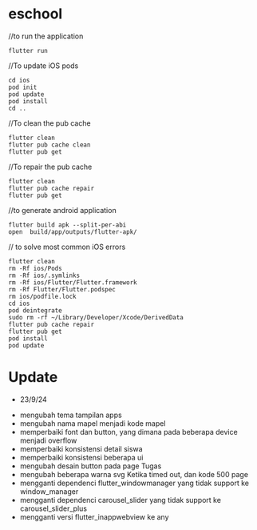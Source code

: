 # eschool

//to run the application
```shell
flutter run
```

//To update iOS pods
```shell
cd ios
pod init
pod update
pod install
cd ..
```

//To clean the pub cache
```shell
flutter clean
flutter pub cache clean
flutter pub get
```

//To repair the pub cache
```shell
flutter clean
flutter pub cache repair
flutter pub get
```

//to generate android application
```shell
flutter build apk --split-per-abi
open  build/app/outputs/flutter-apk/
```

// to solve most common iOS errors
```shell
flutter clean
rm -Rf ios/Pods
rm -Rf ios/.symlinks
rm -Rf ios/Flutter/Flutter.framework
rm -Rf Flutter/Flutter.podspec
rm ios/podfile.lock
cd ios 
pod deintegrate
sudo rm -rf ~/Library/Developer/Xcode/DerivedData
flutter pub cache repair
flutter pub get 
pod install 
pod update 
```

# Update

* 23/9/24
- mengubah tema tampilan apps
- mengubah nama mapel menjadi kode mapel
- memperbaiki font dan button, yang dimana pada beberapa device menjadi overflow
- memperbaiki konsistensi detail siswa
- memperbaiki konsistensi beberapa ui
- mengubah desain button pada page Tugas
- mengubah beberapa warna svg Ketika timed out, dan kode 500 page
- mengganti dependenci flutter_windowmanager yang tidak support ke window_manager
- mengganti dependenci carousel_slider yang tidak support ke carousel_slider_plus
- mengganti versi flutter_inappwebview ke any


